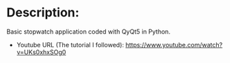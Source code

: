 # Description:
Basic stopwatch application coded with QyQt5 in Python.
- Youtube URL (The tutorial I followed): https://www.youtube.com/watch?v=UKs0xhxSOg0